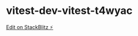 # vitest-dev-vitest-t4wyac

[Edit on StackBlitz ⚡️](https://stackblitz.com/edit/vitest-dev-vitest-t4wyac)